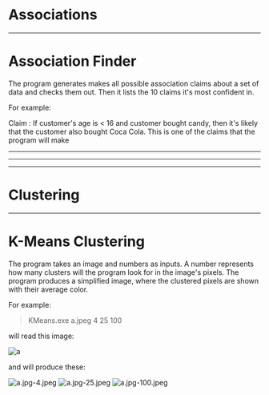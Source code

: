 # Associations

<hr/>

# Association Finder

The program generates makes all possible association claims about a set of data and checks them out.
Then it lists the 10 claims it's most confident in.

For example: 

Claim : If customer's age is < 16 and customer bought candy, then it's likely that the customer also bought Coca Cola.
This is one of the claims that the program will make

<hr/>
<hr/>
<hr/>

# Clustering

<hr/>

# K-Means Clustering

The program takes an image and numbers as inputs. 
A number represents how many clusters will the program look for in the image's pixels.
The program produces a simplified image, where the clustered pixels are shown with their average color.

For example: 

> KMeans.exe a.jpeg 4 25 100

will read this image:
<div>
<img src='https://s21.postimg.org/z53n19v0j/image.jpg' border='0' alt="a"/> 
</div>

and will produce these: 
<div>
<img src='https://s21.postimg.org/i5uom0jsz/a.jpg-4.jpeg.png' border='0' alt="a.jpg-4.jpeg"/>
<img src='https://s21.postimg.org/3nxhe0shv/a.jpg-25.jpeg.png' border='0' alt="a.jpg-25.jpeg"/>
<img src='https://s21.postimg.org/6jakkvwhv/a.jpg-100.jpeg.png' border='0' alt="a.jpg-100.jpeg"/> 
</div>


